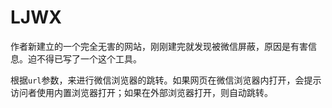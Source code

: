 # LJWX

作者新建立的一个完全无害的网站，刚刚建完就发现被微信屏蔽，原因是有害信息。迫不得已写了一个这个工具。

根据`url`参数，来进行微信浏览器的跳转。如果网页在微信浏览器内打开，会提示访问者使用内置浏览器打开；如果在外部浏览器打开，则自动跳转。
